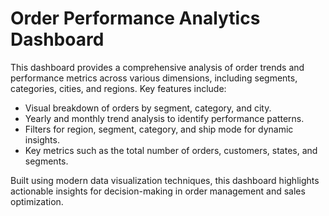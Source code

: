 # Order Performance Analytics Dashboard
This dashboard provides a comprehensive analysis of order trends and performance metrics across various dimensions, including segments, categories, cities, and regions. Key features include:

* Visual breakdown of orders by segment, category, and city.
* Yearly and monthly trend analysis to identify performance patterns.
* Filters for region, segment, category, and ship mode for dynamic insights.
* Key metrics such as the total number of orders, customers, states, and segments.

Built using modern data visualization techniques, this dashboard highlights actionable insights for decision-making in order management and sales optimization.
